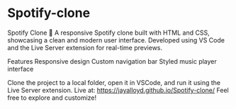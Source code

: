 # Spotify-clone
Spotify Clone 🎵
A responsive Spotify clone built with HTML and CSS, showcasing a clean and modern user interface. Developed using VS Code and the Live Server extension for real-time previews.

Features
Responsive design
Custom navigation bar
Styled music player interface

Clone the project to a local folder, open it in VSCode, and run it using the Live Server extension.
Live at: https://jayalloyd.github.io/Spotify-clone/
Feel free to explore and customize!